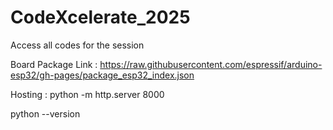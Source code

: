 # CodeXcelerate_2025
Access all codes for the session

Board Package Link : https://raw.githubusercontent.com/espressif/arduino-esp32/gh-pages/package_esp32_index.json

Hosting : python -m http.server 8000

python --version

